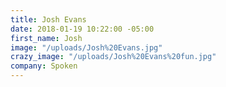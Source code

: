 ```yaml
---
title: Josh Evans
date: 2018-01-19 10:22:00 -05:00
first_name: Josh
image: "/uploads/Josh%20Evans.jpg"
crazy_image: "/uploads/Josh%20Evans%20fun.jpg"
company: Spoken
---
```



